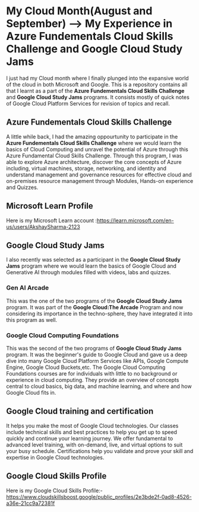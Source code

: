 # My Cloud Month(August and September) --> My Experience in Azure Fundementals Cloud Skills Challenge and Google Cloud Study Jams

I just had my Cloud month where I finally plunged into the expansive world of the cloud in both Microsoft and Google.
This is a repository contains all that I learnt as a part of the **Azure Fundementals Cloud Skills Challenge** and **Google Cloud Study Jams** programs. It consists mostly of quick notes of Google Cloud Platform Services for revision of topics and recall.

## Azure Fundementals Cloud Skills Challenge

A little while back, I had the amazing oppourtunity to participate in the **Azure Fundementals Cloud Skills Challenge** where we would learn the basics of Cloud Computing and unravel the potential of Azure through this Azure Fundamental Cloud Skills Challenge. Through this program, I was able to explore Azure architecture, discover the core concepts of Azure including, virtual machines, storage, networking, and identity and understand management and governance resources for effective cloud and on-premises resource management through Modules, Hands-on experience and Quizzes.

## Microsoft Learn Profile
Here is my Microsoft Learn account :<https://learn.microsoft.com/en-us/users/AkshaySharma-2123>

## Google Cloud Study Jams

I also recently was selected as a participant in the **Google Cloud Study Jams** program where we would learn the basics of Google Cloud and Generative AI through modules filled with videos, labs and quizzes. 

### Gen AI Arcade

This was the one of the two programs of the **Google Cloud Study Jams** program. It was part of the **Google Cloud:The Arcade** Program and now considering its importance in the techno-sphere, they have integrated it into this program as well.

### Google Cloud Computing Foundations

This was the second of the two programs of **Google Cloud Study Jams** program. It was the beginner's guide to Google Cloud and gave us a deep dive into many Google Cloud Platform Services like APIs, Google Compute Engine, Google Cloud Buckets,etc. The Google Cloud Computing Foundations courses are for individuals with little to no background or experience in cloud computing. They provide an overview of concepts central to cloud basics, big data, and machine learning, and where and how Google Cloud fits in.

## Google Cloud training and certification

It helps you make the most of Google Cloud technologies. Our classes include technical skills and best practices to help you get up to speed quickly and continue your learning journey. We offer fundamental to advanced level training, with on-demand, live, and virtual options to suit your busy schedule. Certifications help you validate and prove your skill and expertise in Google Cloud technologies.

## Google Cloud Skills Profile

Here is my Google Cloud Skills Profile:-
<https://www.cloudskillsboost.google/public_profiles/2e3bde2f-0ad8-4526-a36e-21cc9a72381f>
